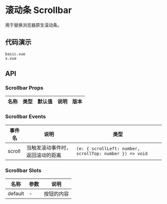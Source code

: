 # 滚动条 Scrollbar
用于替换浏览器原生滚动条。

## 代码演示
```demo
basic.vue
x.vue
```

## API

### Scrollbar Props

| 名称 | 类型 | 默认值 | 说明 | 版本 |
| --- | --- | --- | --- | --- |


### Scrollbar Events
| 事件名 | 说明 | 类型 |
| --- | --- | --- |
| scroll | 当触发滚动事件时，返回滚动的距离 | `(e: { scrollLeft: number, scrollTop: number }) => void`|

### Scrollbar Slots
| 名称 | 参数 | 说明 |
| --- | --- | --- |
| default | - | 按钮的内容 |
